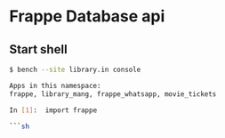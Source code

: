 # Frappe Database api
## Start shell
```sh
$ bench --site library.in console

Apps in this namespace:
frappe, library_mang, frappe_whatsapp, movie_tickets

In [1]:  import frappe

```sh



